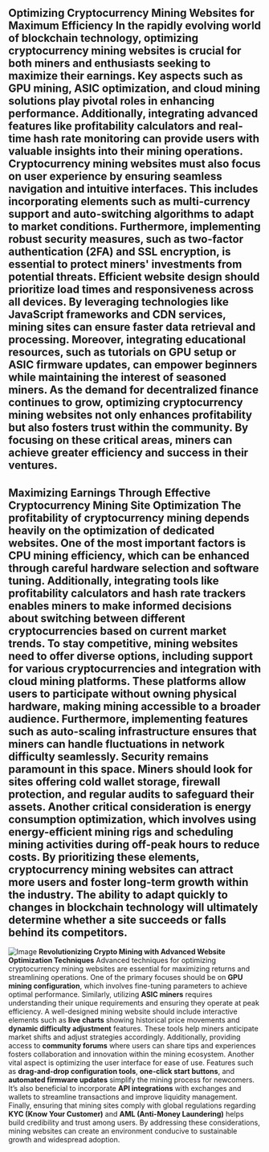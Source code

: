 **Optimizing Cryptocurrency Mining Websites for Maximum Efficiency**
In the rapidly evolving world of blockchain technology, optimizing cryptocurrency mining websites is crucial for both miners and enthusiasts seeking to maximize their earnings. Key aspects such as **GPU mining**, **ASIC optimization**, and **cloud mining solutions** play pivotal roles in enhancing performance. Additionally, integrating advanced features like **profitability calculators** and **real-time hash rate monitoring** can provide users with valuable insights into their mining operations.
Cryptocurrency mining websites must also focus on user experience by ensuring seamless navigation and intuitive interfaces. This includes incorporating elements such as **multi-currency support** and **auto-switching algorithms** to adapt to market conditions. Furthermore, implementing robust security measures, such as **two-factor authentication (2FA)** and **SSL encryption**, is essential to protect miners' investments from potential threats.
Efficient website design should prioritize load times and responsiveness across all devices. By leveraging technologies like **JavaScript frameworks** and **CDN services**, mining sites can ensure faster data retrieval and processing. Moreover, integrating educational resources, such as **tutorials on GPU setup** or **ASIC firmware updates**, can empower beginners while maintaining the interest of seasoned miners.
As the demand for decentralized finance continues to grow, optimizing cryptocurrency mining websites not only enhances profitability but also fosters trust within the community. By focusing on these critical areas, miners can achieve greater efficiency and success in their ventures.
---
**Maximizing Earnings Through Effective Cryptocurrency Mining Site Optimization**
The profitability of cryptocurrency mining depends heavily on the optimization of dedicated websites. One of the most important factors is **CPU mining efficiency**, which can be enhanced through careful hardware selection and software tuning. Additionally, integrating tools like **profitability calculators** and **hash rate trackers** enables miners to make informed decisions about switching between different cryptocurrencies based on current market trends.
To stay competitive, mining websites need to offer diverse options, including support for various **cryptocurrencies** and integration with **cloud mining platforms**. These platforms allow users to participate without owning physical hardware, making mining accessible to a broader audience. Furthermore, implementing features such as **auto-scaling infrastructure** ensures that miners can handle fluctuations in network difficulty seamlessly.
Security remains paramount in this space. Miners should look for sites offering **cold wallet storage**, **firewall protection**, and regular audits to safeguard their assets. Another critical consideration is **energy consumption optimization**, which involves using energy-efficient mining rigs and scheduling mining activities during off-peak hours to reduce costs.
By prioritizing these elements, cryptocurrency mining websites can attract more users and foster long-term growth within the industry. The ability to adapt quickly to changes in blockchain technology will ultimately determine whether a site succeeds or falls behind its competitors.
---

![Image](https://github.com/user-attachments/assets/d7419ec9-dc67-403f-bf28-8faea5f1f74f)
**Revolutionizing Crypto Mining with Advanced Website Optimization Techniques**
Advanced techniques for optimizing cryptocurrency mining websites are essential for maximizing returns and streamlining operations. One of the primary focuses should be on **GPU mining configuration**, which involves fine-tuning parameters to achieve optimal performance. Similarly, utilizing **ASIC miners** requires understanding their unique requirements and ensuring they operate at peak efficiency.
A well-designed mining website should include interactive elements such as **live charts** showing historical price movements and **dynamic difficulty adjustment** features. These tools help miners anticipate market shifts and adjust strategies accordingly. Additionally, providing access to **community forums** where users can share tips and experiences fosters collaboration and innovation within the mining ecosystem.
Another vital aspect is optimizing the user interface for ease of use. Features such as **drag-and-drop configuration tools**, **one-click start buttons**, and **automated firmware updates** simplify the mining process for newcomers. It’s also beneficial to incorporate **API integrations** with exchanges and wallets to streamline transactions and improve liquidity management.
Finally, ensuring that mining sites comply with global regulations regarding **KYC (Know Your Customer)** and **AML (Anti-Money Laundering)** helps build credibility and trust among users. By addressing these considerations, mining websites can create an environment conducive to sustainable growth and widespread adoption.
